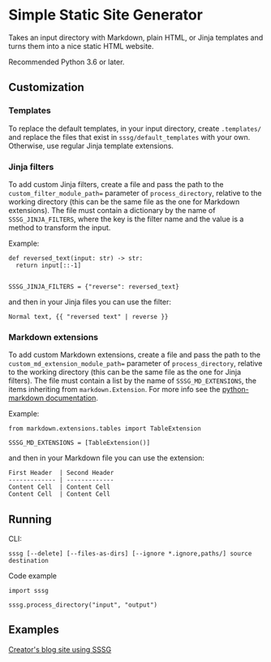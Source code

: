 # Simple Static Site Generator

Takes an input directory with Markdown, plain HTML, or Jinja templates and turns them into a nice static HTML website.

Recommended Python 3.6 or later.


## Customization

### Templates
To replace the default templates, in your input directory, create `.templates/` and replace the files that exist in `sssg/default_templates` with your own.
Otherwise, use regular Jinja template extensions.

### Jinja filters
To add custom Jinja filters, create a file and pass the path to the `custom_filter_module_path=` parameter of `process_directory`, relative to the working directory (this can be the same file as the one for Markdown extensions). The file must contain a dictionary by the name of `SSSG_JINJA_FILTERS`, where the key is the filter name and the value is a method to transform the input.

Example:
```
def reversed_text(input: str) -> str:
  return input[::-1]


SSSG_JINJA_FILTERS = {"reverse": reversed_text}
```

and then in your Jinja files you can use the filter:
```
Normal text, {{ "reversed text" | reverse }}
```

### Markdown extensions
To add custom Markdown extensions, create a file and pass the path to the `custom_md_extension_module_path=` parameter of `process_directory`, relative to the working directory (this can be the same file as the one for Jinja filters). The file must contain a list by the name of `SSSG_MD_EXTENSIONS`, the items inheriting from `markdown.Extension`. For more info see the [python-markdown documentation](https://python-markdown.github.io/extensions/api/).

Example:
```
from markdown.extensions.tables import TableExtension

SSSG_MD_EXTENSIONS = [TableExtension()]
```

and then in your Markdown file you can use the extension:
```
First Header  | Second Header
------------- | -------------
Content Cell  | Content Cell
Content Cell  | Content Cell
```

## Running

CLI:

```
sssg [--delete] [--files-as-dirs] [--ignore *.ignore,paths/] source destination
```

Code example

```
import sssg

sssg.process_directory("input", "output")
```


## Examples

[Creator's blog site using SSSG](https://github.com/cheeplusplus/ncn-blog)
